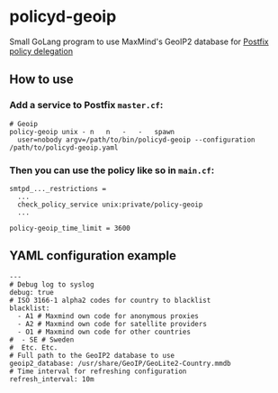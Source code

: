 # policyd-geoip
Small GoLang program to use MaxMind's GeoIP2 database for [Postfix policy delegation](http://www.postfix.org/SMTPD_POLICY_README.html)

## How to use

### Add a service to Postfix `master.cf`:
```
# Geoip
policy-geoip unix -	n	n	-	-	spawn
  user=nobody argv=/path/to/bin/policyd-geoip --configuration /path/to/policyd-geoip.yaml
```
### Then you can use the policy like so in `main.cf`:
```
smtpd_..._restrictions =
  ...
  check_policy_service unix:private/policy-geoip
  ...

policy-geoip_time_limit = 3600
```

## YAML configuration example
```
---
# Debug log to syslog
debug: true
# ISO 3166-1 alpha2 codes for country to blacklist
blacklist:
  - A1 # Maxmind own code for anonymous proxies
  - A2 # Maxmind own code for satellite providers
  - O1 # Maxmind own code for other countries
#  - SE # Sweden
#  Etc. Etc.
# Full path to the GeoIP2 database to use
geoip2_database: /usr/share/GeoIP/GeoLite2-Country.mmdb
# Time interval for refreshing configuration
refresh_interval: 10m
```
